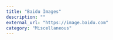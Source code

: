 ```yaml
---
title: "Baidu Images"
description: ""
external_url: "https://image.baidu.com"
category: "Miscellaneous"
---
```

